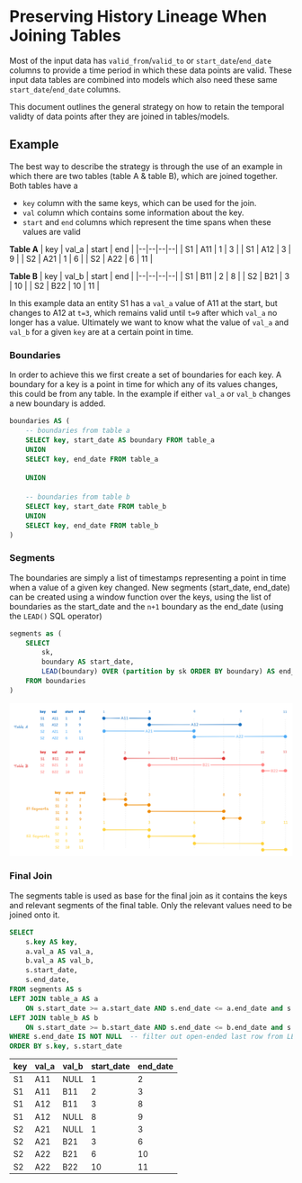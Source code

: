 # Preserving History Lineage When Joining Tables

Most of the input data has `valid_from`/`valid_to` or `start_date`/`end_date` columns to provide a time period in which these data points are valid. These input data tables are combined into models which also need these same `start_date`/`end_date` columns.

This document outlines the general strategy on how to retain the temporal validty of data points after they are joined in tables/models.


## Example
The best way to describe the strategy is through the use of an example in which there are two tables (table A & table B), which are joined together. Both tables have a
* `key` column with the same keys, which can be used for the join.
* `val` column which contains some information about the key.
* `start` and `end` columns which represent the time spans when these values are valid

**Table A**
| key | val_a | start | end |
|--|--|--|--|
| S1 | A11 | 1 | 3 |
| S1 | A12 | 3 | 9 |
| S2 | A21 | 1 | 6 |
| S2 | A22 | 6 | 11 |

**Table B**
| key | val_b | start | end |
|--|--|--|--|
| S1 | B11 | 2 | 8 |
| S2 | B21 | 3 | 10 |
| S2 | B22 | 10 | 11 |

In this example data an entity S1 has a `val_a` value of A11 at the start, but changes to A12 at `t=3`, which remains valid until `t=9` after which `val_a` no longer has a value. Ultimately we want to know what the value of `val_a` and `val_b` for a given `key` are at a certain point in time.
<!-- ![alt text](image.png) -->

### Boundaries
In order to achieve this we first create a set of boundaries for each key. A boundary for a key is a point in time for which any of its values changes, this could be from any table. In the example if either `val_a` or `val_b` changes a new boundary is added.

```sql
boundaries AS (
	-- boundaries from table a
	SELECT key, start_date AS boundary FROM table_a
	UNION
	SELECT key, end_date FROM table_a

	UNION

	-- boundaries from table b
	SELECT key, start_date FROM table_b
	UNION
	SELECT key, end_date FROM table_b
)
```

### Segments
The boundaries are simply a list of timestamps representing a point in time when a value of a given key changed. New segments (start_date, end_date) can be created using a window function over the keys, using the list of boundaries as the start_date and the `n+1` boundary as the end_date (using the `LEAD()` SQL operator)

```sql
segments as (
	SELECT
		sk,
		boundary AS start_date,
		LEAD(boundary) OVER (partition by sk ORDER BY boundary) AS end_date
	FROM boundaries
)
```


![time_travel](pictures/time_travel.png)

### Final Join
The segments table is used as base for the final join as it contains the keys and relevant segments of the final table. Only the relevant values need to be joined onto it.

```sql
SELECT
    s.key AS key,
    a.val_a AS val_a,
    b.val_a AS val_b,
    s.start_date,
    s.end_date,
FROM segments AS s
LEFT JOIN table_a AS a
    ON s.start_date >= a.start_date AND s.end_date <= a.end_date and s.sk = a.sk
LEFT JOIN table_b AS b
    ON s.start_date >= b.start_date AND s.end_date <= b.end_date and s.sk = b.sk
WHERE s.end_date IS NOT NULL  -- filter out open-ended last row from LEAD
ORDER BY s.key, s.start_date
```


|key  |val_a  |val_b  |start_date  |end_date  |
|------|-----------|-----------|--------------|------------|
|S1    |A11        |NULL       |1             |2           |
|S1    |A11        |B11        |2             |3           |
|S1    |A12        |B11        |3             |8           |
|S1    |A12        |NULL       |8             |9           |
|S2    |A21        |NULL       |1             |3           |
|S2    |A21        |B21        |3             |6           |
|S2    |A22        |B21        |6             |10          |
|S2    |A22        |B22        |10            |11          |
